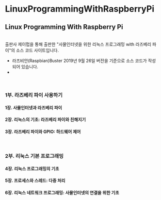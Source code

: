 # LinuxProgrammingWithRaspberryPi
<h2>Linux Programming With Raspberry Pi</h2><br>
출판사 제이펍을 통해 출판한 "사물인터넷을 위한 리눅스 프로그래밍 with 라즈베리 파이"의 소스 코드 사이트입니다.<br>
<ul>
<li>라즈비안(Raspbian)Buster 2019년 9월 26일 버전을 기준으로 소스 코드가 작성되어 있습니다.<li>
</ul>
<br>
<h3>1부. 라즈베리 파이 사용하기</h3>
<h4>1장. 사물인터넷과 라즈베리 파이</h4>
<h4>2장. 리눅스의 기초: 라즈베리 파이와 친해지기</h4>
<h4>3장. 라즈베리 파이와 GPIO: 하드웨어 제어</h4>
<br>
<h3>2부. 리눅스 기본 프로그래밍</h3>
<h4>4장. 리눅스 프로그래밍의 기초</h4>
<h4>5장. 프로세스와 스레드: 다중 처리</h4>
<h4>6장. 리눅스 네트워크 프로그래밍: 사물인터넷의 연결을 위한 기초</h4>
<br>
